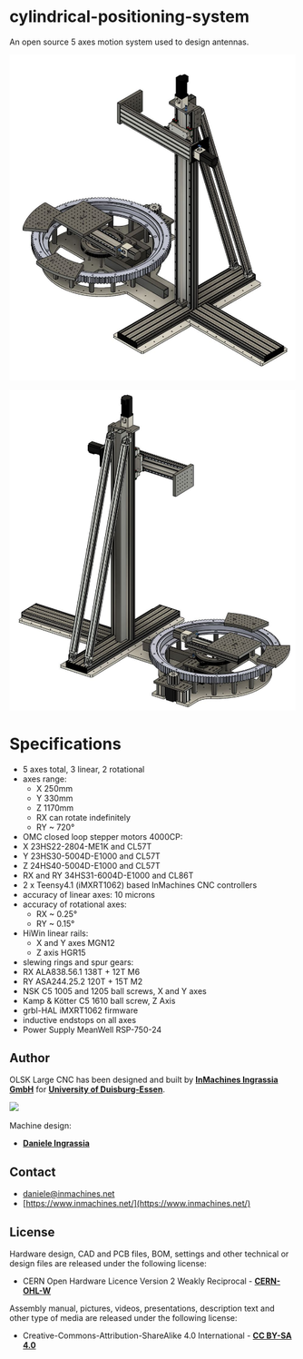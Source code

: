# cylindrical-positioning-system

An open source 5 axes motion system used to design antennas.

![CAD1](media/cps_cad_1.JPG)

![CAD2](media/cps_cad_2.JPG)

# Specifications

- 5 axes total, 3 linear, 2 rotational
- axes range:
  -  X 250mm
  -  Y 330mm
  -  Z 1170mm
  -  RX can rotate indefinitely
  -  RY ~ 720°
- OMC closed loop stepper motors 4000CP:
-  X 23HS22-2804-ME1K and CL57T
-  Y 23HS30-5004D-E1000 and CL57T
-  Z  24HS40-5004D-E1000 and CL57T
-  RX and RY 34HS31-6004D-E1000 and CL86T
- 2 x Teensy4.1 (iMXRT1062) based InMachines CNC controllers
- accuracy of linear axes: 10 microns
- accuracy of rotational axes:
  - RX ~ 0.25°
  - RY ~ 0.15°
- HiWin linear rails:
  - X and Y axes MGN12
  - Z axis HGR15
- slewing rings and spur gears:
- RX ALA838.56.1 138T  + 12T M6
- RY ASA244.25.2 120T  + 15T M2
- NSK C5 1005 and 1205 ball screws, X and Y axes
- Kamp & Kötter C5 1610 ball screw, Z Axis 
- grbl-HAL iMXRT1062 firmware
- inductive endstops on all axes
- Power Supply MeanWell RSP-750-24

Author
--

OLSK Large CNC has been designed and built by **[InMachines Ingrassia GmbH](https://www.inmachines.net/)** for  **[University of Duisburg-Essen](https://www.uni-due.de/)**.

<img src="https://irp.cdn-website.com/2b5ccdcd/dms3rep/multi/InMachines_Logo_positive_white.png" width="50%">

<br>

Machine design:
- **[Daniele Ingrassia](https://www.linkedin.com/in/danieleingrassia/)**

Contact
--

- daniele@inmachines.net
- [https://www.inmachines.net/](https://www.inmachines.net/)

License
--

Hardware design, CAD and PCB files, BOM, settings and other technical or design files are released under the following license:

- CERN Open Hardware Licence Version 2 Weakly Reciprocal - **[CERN-OHL-W](LICENSE_CERN_OHL_W_V2.txt)**

Assembly manual, pictures, videos, presentations, description text and other type of media are released under the following license:

- Creative-Commons-Attribution-ShareAlike 4.0 International - **[CC BY-SA 4.0](LICENSE_CC_BY_SA_4.0.txt)**